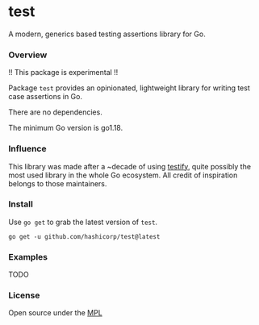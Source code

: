 # test

A modern, generics based testing assertions library for Go.

### Overview

!! This package is experimental !!

Package `test` provides an opinionated, lightweight library for writing
test case assertions in Go.

There are no dependencies.

The minimum Go version is go1.18.

### Influence

This library was made after a ~decade of using [testify](https://github.com/stretchr/testify),
quite possibly the most used library in the whole Go ecosystem. All credit of
inspiration belongs to those maintainers.

### Install

Use `go get` to grab the latest version of `test`.

```shell
go get -u github.com/hashicorp/test@latest
```

### Examples

TODO

### License

Open source under the [MPL](LICENSE)
